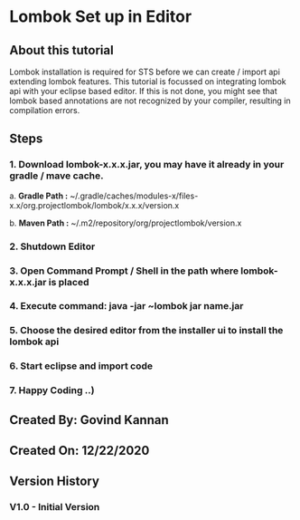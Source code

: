 # Lombok Set up in Editor


## About this tutorial
Lombok installation is required for STS before we can create / import api extending lombok features. This tutorial is focussed on integrating lombok api with your eclipse based editor. If this is not done, you might see that lombok based annotations are not recognized by your compiler, resulting in compilation errors.


## Steps
### 1. Download lombok-x.x.x.jar, you may have it already in your gradle / mave cache. 
  a. **Gradle Path :** ~/.gradle/caches/modules-x/files-x.x/org.projectlombok/lombok/x.x.x/version.x
  
  b. **Maven Path :** ~/.m2/repository/org/projectlombok/version.x
### 2. Shutdown Editor
### 3. Open Command Prompt / Shell in the path where lombok-x.x.x.jar is placed
### 4. Execute command: java -jar **~lombok jar name**.jar
### 5. Choose the desired editor from the installer ui to install the lombok api
### 6. Start eclipse and import code
### 7. Happy Coding ..)


## Created By: Govind Kannan
## Created On: 12/22/2020

## Version History
### V1.0 - Initial Version

